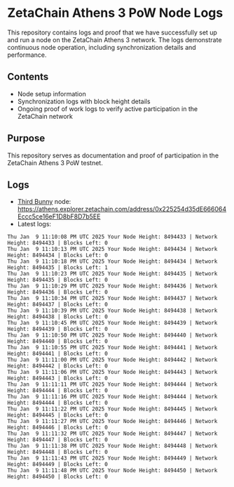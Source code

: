 # ZetaChain Athens 3 PoW Node Logs
This repository contains logs and proof that we have successfully set up and run a node on the ZetaChain Athens 3 network. The logs demonstrate continuous node operation, including synchronization details and performance.

## Contents
- Node setup information
- Synchronization logs with block height details
- Ongoing proof of work logs to verify active participation in the ZetaChain network

## Purpose
This repository serves as documentation and proof of participation in the ZetaChain Athens 3 PoW testnet.

## Logs

- [Third Bunny](https://thirdbunny.xyz/) node: https://athens.explorer.zetachain.com/address/0x225254d35dE666064Eccc5ce16eF1D8bF8D7b5EE
- Latest logs:
```
Thu Jan  9 11:10:08 PM UTC 2025 Your Node Height: 8494433 | Network Height: 8494433 | Blocks Left: 0
Thu Jan  9 11:10:13 PM UTC 2025 Your Node Height: 8494434 | Network Height: 8494434 | Blocks Left: 0
Thu Jan  9 11:10:18 PM UTC 2025 Your Node Height: 8494434 | Network Height: 8494435 | Blocks Left: 1
Thu Jan  9 11:10:23 PM UTC 2025 Your Node Height: 8494435 | Network Height: 8494435 | Blocks Left: 0
Thu Jan  9 11:10:29 PM UTC 2025 Your Node Height: 8494436 | Network Height: 8494436 | Blocks Left: 0
Thu Jan  9 11:10:34 PM UTC 2025 Your Node Height: 8494437 | Network Height: 8494437 | Blocks Left: 0
Thu Jan  9 11:10:39 PM UTC 2025 Your Node Height: 8494438 | Network Height: 8494438 | Blocks Left: 0
Thu Jan  9 11:10:45 PM UTC 2025 Your Node Height: 8494439 | Network Height: 8494439 | Blocks Left: 0
Thu Jan  9 11:10:50 PM UTC 2025 Your Node Height: 8494440 | Network Height: 8494440 | Blocks Left: 0
Thu Jan  9 11:10:55 PM UTC 2025 Your Node Height: 8494441 | Network Height: 8494441 | Blocks Left: 0
Thu Jan  9 11:11:00 PM UTC 2025 Your Node Height: 8494442 | Network Height: 8494442 | Blocks Left: 0
Thu Jan  9 11:11:06 PM UTC 2025 Your Node Height: 8494443 | Network Height: 8494443 | Blocks Left: 0
Thu Jan  9 11:11:11 PM UTC 2025 Your Node Height: 8494444 | Network Height: 8494444 | Blocks Left: 0
Thu Jan  9 11:11:16 PM UTC 2025 Your Node Height: 8494444 | Network Height: 8494444 | Blocks Left: 0
Thu Jan  9 11:11:22 PM UTC 2025 Your Node Height: 8494445 | Network Height: 8494445 | Blocks Left: 0
Thu Jan  9 11:11:27 PM UTC 2025 Your Node Height: 8494446 | Network Height: 8494446 | Blocks Left: 0
Thu Jan  9 11:11:32 PM UTC 2025 Your Node Height: 8494447 | Network Height: 8494447 | Blocks Left: 0
Thu Jan  9 11:11:38 PM UTC 2025 Your Node Height: 8494448 | Network Height: 8494448 | Blocks Left: 0
Thu Jan  9 11:11:43 PM UTC 2025 Your Node Height: 8494449 | Network Height: 8494449 | Blocks Left: 0
Thu Jan  9 11:11:48 PM UTC 2025 Your Node Height: 8494450 | Network Height: 8494450 | Blocks Left: 0
```

